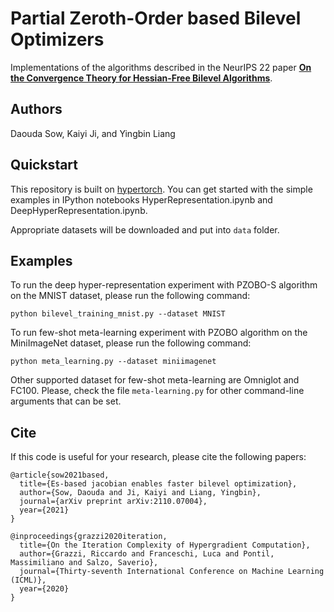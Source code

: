 # Partial Zeroth-Order based Bilevel Optimizers
Implementations of the algorithms described in the NeurIPS 22 paper [**On the Convergence Theory for Hessian-Free Bilevel Algorithms**](https://arxiv.org/abs/2110.07004). 

## Authors

Daouda Sow, Kaiyi Ji, and Yingbin Liang 

## Quickstart

This repository is built on [hypertorch](https://github.com/prolearner/hypertorch). 
You can get started with the simple examples in IPython notebooks HyperRepresentation.ipynb and DeepHyperRepresentation.ipynb. 

Appropriate datasets will be downloaded and put into `data` folder. 

## Examples

To run the deep hyper-representation experiment with PZOBO-S algorithm on the MNIST dataset, please run the following command: 
```
python bilevel_training_mnist.py --dataset MNIST 
```
To run few-shot meta-learning experiment with PZOBO algorithm on the MiniImageNet dataset, please run the following command: 
```
python meta_learning.py --dataset miniimagenet 
```
Other supported dataset for few-shot meta-learning are Omniglot and FC100. Please, check the file `meta-learning.py` for other command-line arguments that can be set. 

## Cite 
If this code is useful for your research, please cite the following papers: 
```
@article{sow2021based,
  title={Es-based jacobian enables faster bilevel optimization},
  author={Sow, Daouda and Ji, Kaiyi and Liang, Yingbin},
  journal={arXiv preprint arXiv:2110.07004},
  year={2021}
}
```
```
@inproceedings{grazzi2020iteration,
  title={On the Iteration Complexity of Hypergradient Computation},
  author={Grazzi, Riccardo and Franceschi, Luca and Pontil, Massimiliano and Salzo, Saverio},
  journal={Thirty-seventh International Conference on Machine Learning (ICML)},
  year={2020}
}
```




